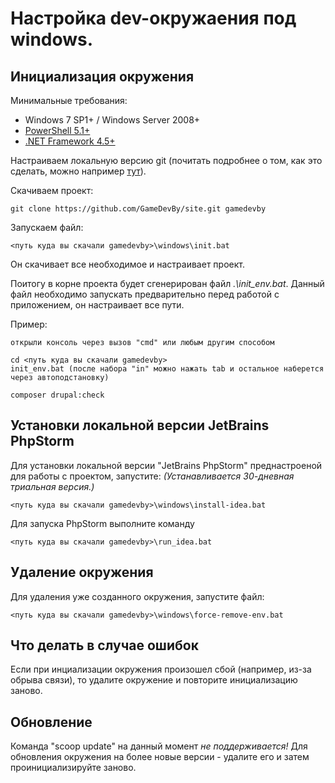 # Настройка dev-окружаения под windows.

## Инициализация окружения

Минимальные требования:

* Windows 7 SP1+ / Windows Server 2008+
* [PowerShell 5.1+](https://www.microsoft.com/en-us/download/details.aspx?id=54616)
* [.NET Framework 4.5+](https://www.microsoft.com/net/download)

Настраиваем локальную версию git (почитать подробнее о том, как это сделать, можно например [тут](https://habr.com/ru/post/125799)).

Скачиваем проект:

```
git clone https://github.com/GameDevBy/site.git gamedevby
```

Запускаем файл:
```
<путь куда вы скачали gamedevby>\windows\init.bat
```

Он скачивает все необходимое и настраивает проект.

Поитогу в корне проекта будет сгенерирован файл _.\init_env.bat_.
Данный файл необходимо запускать предварительно перед работой с приложением, он настраивает все пути.

Пример:
```
открыли консоль через вызов "cmd" или любым другим способом

cd <путь куда вы скачали gamedevby>
init_env.bat (после набора "in" можно нажать tab и остальное наберется через автоподстановку)

composer drupal:check
```

## Установки локальной версии JetBrains PhpStorm

Для установки локальной версии "JetBrains PhpStorm" преднастроеной для работы с проектом, запустите:
_(Устанавливается 30-дневная триальная версия.)_
```
<путь куда вы скачали gamedevby>\windows\install-idea.bat
```

Для запуска PhpStorm выполните команду
```
<путь куда вы скачали gamedevby>\run_idea.bat
```

## Удаление окружения

Для удаления уже созданного окружения, запустите файл:
```
<путь куда вы скачали gamedevby>\windows\force-remove-env.bat
```

## Что делать в случае ошибок

Если при инциализации окружения произошел сбой (например, из-за обрыва связи), то удалите окружение и повторите инициализацию заново.

## Обновление

Команда "scoop update" на данный момент _не поддерживается!_ Для обновления окружения на более новые версии - удалите его и затем проинициализируйте заново.
